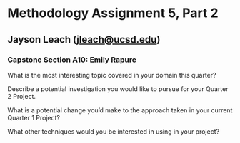 # Methodology Assignment 5, Part 2
## Jayson Leach (jleach@ucsd.edu)
### Capstone Section A10: Emily Rapure

What is the most interesting topic covered in your domain this quarter?

Describe a potential investigation you would like to pursue for your Quarter 2 Project.

What is a potential change you’d make to the approach taken in your current Quarter 1 Project?

What other techniques would you be interested in using in your project?
